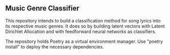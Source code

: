 ## Music Genre Classifier

This repository intends to build a classification
method for song lyrics into its respective music genres.
It does so by building latent vectors with Latent
Dirichlet Allocation and with feedforward neural networks
as classifiers.

The repository holds Poetry as a virtual environment manager.
Use "poetry install" to deploy the necessary dependencies.

